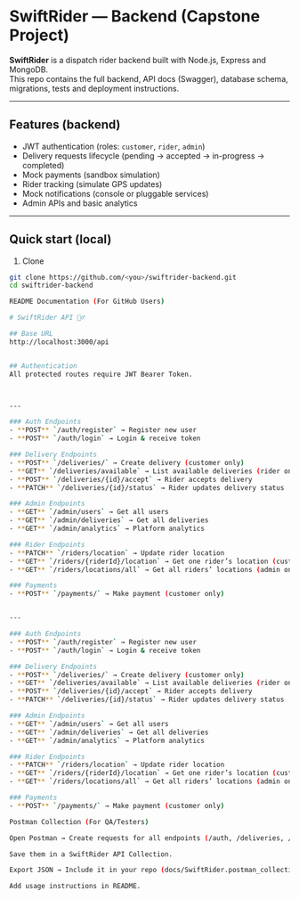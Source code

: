 # SwiftRider — Backend (Capstone Project)

**SwiftRider** is a dispatch rider backend built with Node.js, Express and MongoDB.  
This repo contains the full backend, API docs (Swagger), database schema, migrations, tests and deployment instructions.

---

## Features (backend)
- JWT authentication (roles: `customer`, `rider`, `admin`)
- Delivery requests lifecycle (pending → accepted → in-progress → completed)
- Mock payments (sandbox simulation)
- Rider tracking (simulate GPS updates)
- Mock notifications (console or pluggable services)
- Admin APIs and basic analytics

---

## Quick start (local)

1. Clone
```bash
git clone https://github.com/<you>/swiftrider-backend.git
cd swiftrider-backend

README Documentation (For GitHub Users)

# SwiftRider API 🚴‍♂️

## Base URL
http://localhost:3000/api


## Authentication
All protected routes require JWT Bearer Token.



---

### Auth Endpoints
- **POST** `/auth/register` → Register new user  
- **POST** `/auth/login` → Login & receive token  

### Delivery Endpoints
- **POST** `/deliveries/` → Create delivery (customer only)  
- **GET** `/deliveries/available` → List available deliveries (rider only)  
- **POST** `/deliveries/{id}/accept` → Rider accepts delivery  
- **PATCH** `/deliveries/{id}/status` → Rider updates delivery status  

### Admin Endpoints
- **GET** `/admin/users` → Get all users  
- **GET** `/admin/deliveries` → Get all deliveries  
- **GET** `/admin/analytics` → Platform analytics  

### Rider Endpoints
- **PATCH** `/riders/location` → Update rider location  
- **GET** `/riders/{riderId}/location` → Get one rider’s location (customer/admin)  
- **GET** `/riders/locations/all` → Get all riders’ locations (admin only)  

### Payments
- **POST** `/payments/` → Make payment (customer only)  


---

### Auth Endpoints
- **POST** `/auth/register` → Register new user  
- **POST** `/auth/login` → Login & receive token  

### Delivery Endpoints
- **POST** `/deliveries/` → Create delivery (customer only)  
- **GET** `/deliveries/available` → List available deliveries (rider only)  
- **POST** `/deliveries/{id}/accept` → Rider accepts delivery  
- **PATCH** `/deliveries/{id}/status` → Rider updates delivery status  

### Admin Endpoints
- **GET** `/admin/users` → Get all users  
- **GET** `/admin/deliveries` → Get all deliveries  
- **GET** `/admin/analytics` → Platform analytics  

### Rider Endpoints
- **PATCH** `/riders/location` → Update rider location  
- **GET** `/riders/{riderId}/location` → Get one rider’s location (customer/admin)  
- **GET** `/riders/locations/all` → Get all riders’ locations (admin only)  

### Payments
- **POST** `/payments/` → Make payment (customer only)  

Postman Collection (For QA/Testers)

Open Postman → Create requests for all endpoints (/auth, /deliveries, /admin, /riders, /payments).

Save them in a SwiftRider API Collection.

Export JSON → Include it in your repo (docs/SwiftRider.postman_collection.json).

Add usage instructions in README.

